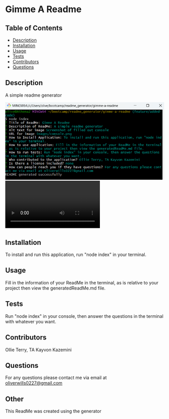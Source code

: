   # Gimme A Readme

  ## Table of Contents
  * [Description](#description)
  * [Installation](#installation)
  * [Usage](#usage)
  * [Tests](#tests)
  * [Contributors](#contributors)
  * [Questions](#questions)

  ## Description
  A simple readme generator

  ![Screenshot of filled out console](images/console.png)
  ![Video of working generator](images/ReadMe_generated_test.webm)

  ## Installation
  To install and run this application, run "node index" in your terminal.

  ## Usage
  Fill in the information of your ReadMe in the terminal, as is relative to your project then view the generatedReadMe.md file.

  ## Tests
  Run "node index" in your console, then answer the questions in the terminal with whatever you want.

  ## Contributors
  Ollie Terry, TA Kayvon Kazemini 

  ## Questions
  For any questions please contact me via email at oliverwills0227@gmail.com 

  ## Other
  This ReadMe was created using the generator
